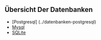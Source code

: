 ## Übersicht Der Datenbanken

* [Postgresql] (../datenbanken-postgresql) 
* [Mysql](../datenbanken-mysql)
* [SQLite](../datenbanken-sqlite)
